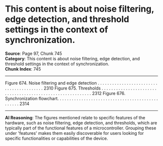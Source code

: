 # This content is about noise filtering, edge detection, and threshold settings in the context of synchronization.

**Source**: Page 97, Chunk 745  
**Category**: This content is about noise filtering, edge detection, and threshold settings in the context of synchronization.  
**Chunk Index**: 745

---

Figure 674. Noise filtering and edge detection . . . . . . . . . . . . . . . . . . . . . . . . . . . . . . . . . . . . . . . . . 2310
Figure 675. Thresholds . . . . . . . . . . . . . . . . . . . . . . . . . . . . . . . . . . . . . . . . . . . . . . . . . . . . . . . . . . . 2312
Figure 676. Synchronization flowchart. . . . . . . . . . . . . . . . . . . . . . . . . . . . . . . . . . . . . . . . . . . . . . . . 2314

---

**AI Reasoning**: The figures mentioned relate to specific features of the hardware, such as noise filtering, edge detection, and thresholds, which are typically part of the functional features of a microcontroller. Grouping these under 'features' makes them easily discoverable for users looking for specific functionalities or capabilities of the device.
